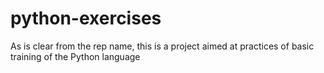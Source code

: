 # python-exercises
As is clear from the rep name, this is a project aimed at practices of basic training of the Python language
